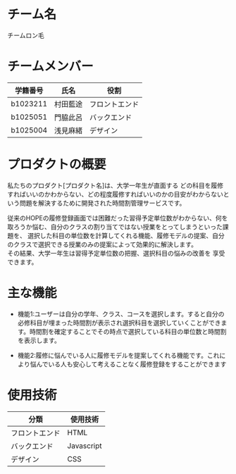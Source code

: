 <!-- README雛形, わかりやすい形であれば雛形は変えていただいても構いません -->

# チーム名
<!-- チーム名を記述 -->
チームロン毛

# チームメンバー
<!-- チームメンバーを表形式で記述 -->

| 学籍番号 |     氏名     |      役割      |
|----------|--------------|----------------|
| b1023211 | 村田藍途    | フロントエンド |
| b1025051 | 門脇此呂     | バックエンド   |
| b1025004 | 浅見麻緒     | デザイン       |

# プロダクトの概要
<!-- エレベーターピッチ形式でプロダクトの概要を記述 -->

私たちのプロダクト[プロダクト名]は、大学一年生が直面する
どの科目を履修すればいいのかわからない、どの程度履修すればいいのかの目安がわからないという問題を解決するために開発された時間割管理サービスです。  

従来のHOPEの履修登録画面では困難だった習得予定単位数がわからない、何を取ろうか悩む、自分のクラスの割り当てではない授業をとってしまうといった課題を、
選択した科目の単位数を計算してくれる機能、履修モデルの提案、自分のクラスで選択できる授業のみの提案によって効果的に解決します。  
その結果、大学一年生は習得予定単位数の把握、選択科目の悩みの改善を
享受できます。

# 主な機能
<!-- 作成したプロダクトを機能ごとに説明 -->
<!-- スクリーンショットやGIF，プロモーション画像等を貼る -->

- 機能1:ユーザーは自分の学年、クラス、コースを選択します。すると自分の必修科目が埋まった時間割が表示され選択科目を選択していくことができます。時間割を確定することでその時点で選択している科目の単位数と時間割を表示します。

- 機能2:履修に悩んでいる人に履修モデルを提案してくれる機能です。これにより悩んでいる人も安心して考えることなく履修登録をすることができます


# 使用技術
<!-- 開発に使用したツール，システム構成図等をここに記述 -->

| 分類               | 使用技術              |
|--------------------|-----------------------|
| フロントエンド     | HTML       |
| バックエンド       | Javascript     |
| デザイン           | CSS                 |

